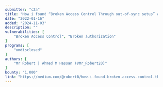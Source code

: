 ```yaml
---
submitter: "c2a"
title: "How i found “Broken Access Control Through out-of-sync setup” and got $1000"
date: "2022-01-16"
added: "2024-11-03"
description: ""
vulnerabilities: [
    "Broken Access Control", "Broken authorization"
]
programs: [
    "undisclosed"
]
authors: [
    "Mr Robert | Ahmed M Hassan (@Mr_Robert20)"
]
bounty: "1,000"
link: "https://medium.com/@robert0/how-i-found-broken-access-control-through-out-of-sync-setup-and-got-1000-9143fc5febdd"
---
```




